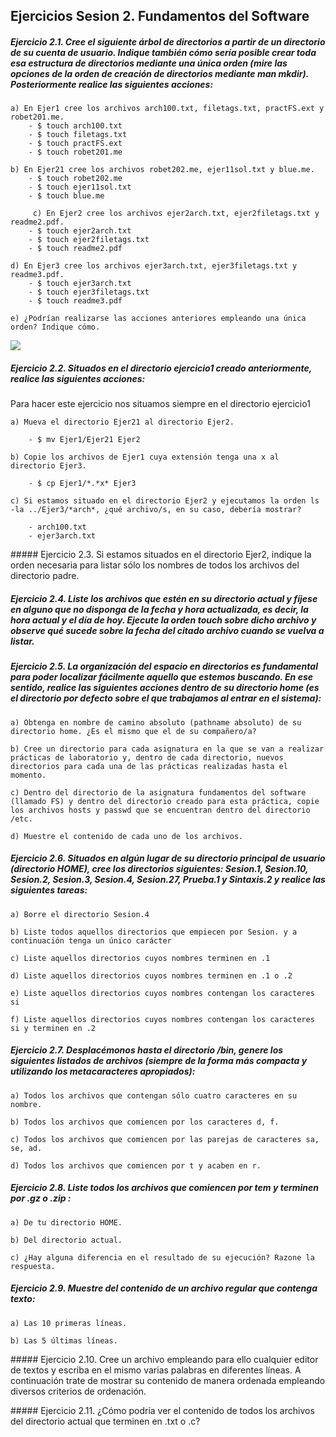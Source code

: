 ## Ejercicios Sesion 2. Fundamentos del Software

##### Ejercicio 2.1. Cree el siguiente árbol de directorios a partir de un directorio de su cuenta de usuario. Indique también cómo sería posible crear toda esa estructura de directorios mediante una única orden (mire las opciones de la orden de creación de directorios mediante man mkdir). Posteriormente realice las siguientes acciones:
	a) En Ejer1 cree los archivos arch100.txt, filetags.txt, practFS.ext y robet201.me.
		- $ touch arch100.txt
		- $ touch filetags.txt
		- $ touch practFS.ext
		- $ touch robet201.me
    
	b) En Ejer21 cree los archivos robet202.me, ejer11sol.txt y blue.me.
    	- $ touch robet202.me
    	- $ touch ejer11sol.txt
    	- $ touch blue.me
    	
	￼￼￼￼￼c) En Ejer2 cree los archivos ejer2arch.txt, ejer2filetags.txt y readme2.pdf.
    	- $ touch ejer2arch.txt
    	- $ touch ejer2filetags.txt
    	- $ touch readme2.pdf
    
	d) En Ejer3 cree los archivos ejer3arch.txt, ejer3filetags.txt y readme3.pdf.
    	- $ touch ejer3arch.txt
    	- $ touch ejer3filetags.txt
    	- $ touch readme3.pdf
    	
	e) ¿Podrían realizarse las acciones anteriores empleando una única orden? Indique cómo.

![](https://github.com/JArandaIzquierdo/FundamentosDelSoftware/blob/master/images/Ejercicio2-1.png)
    
##### Ejercicio 2.2. Situados en el directorio ejercicio1 creado anteriormente, realice las siguientes acciones:

Para hacer este ejercicio nos situamos siempre en el directorio ejercicio1
    
	a) Mueva el directorio Ejer21 al directorio Ejer2.
    
    	- $ mv Ejer1/Ejer21 Ejer2
    	
	b) Copie los archivos de Ejer1 cuya extensión tenga una x al directorio Ejer3.
    
    	- $ cp Ejer1/*.*x* Ejer3
        
	c) Si estamos situado en el directorio Ejer2 y ejecutamos la orden ls -la ../Ejer3/*arch*, ¿qué archivo/s, en su caso, debería mostrar?
    
    	- arch100.txt
    	- ejer3arch.txt 
    
##### Ejercicio 2.3. Si estamos situados en el directorio Ejer2, indique la orden necesaria para listar sólo los nombres de todos los archivos del directorio padre.

##### Ejercicio 2.4. Liste los archivos que estén en su directorio actual y fíjese en alguno que no disponga de la fecha y hora actualizada, es decir, la hora actual y el día de hoy. Ejecute la orden touch sobre dicho archivo y observe qué sucede sobre la fecha del citado archivo cuando se vuelva a listar.


##### Ejercicio 2.5. La organización del espacio en directorios es fundamental para poder localizar fácilmente aquello que estemos buscando. En ese sentido, realice las siguientes acciones dentro de su directorio home (es el directorio por defecto sobre el que trabajamos al entrar en el sistema):
	a) Obtenga en nombre de camino absoluto (pathname absoluto) de su directorio home. ¿Es el mismo que el de su compañero/a?
    
	b) Cree un directorio para cada asignatura en la que se van a realizar prácticas de laboratorio y, dentro de cada directorio, nuevos directorios para cada una de las prácticas realizadas hasta el momento.
    
	c) Dentro del directorio de la asignatura fundamentos del software (llamado FS) y dentro del directorio creado para esta práctica, copie los archivos hosts y passwd que se encuentran dentro del directorio /etc.
    
	d) Muestre el contenido de cada uno de los archivos.
    


##### Ejercicio 2.6. Situados en algún lugar de su directorio principal de usuario (directorio HOME), cree los directorios siguientes: Sesion.1, Sesion.10, Sesion.2, Sesion.3, Sesion.4, Sesion.27, Prueba.1 y Sintaxis.2 y realice las siguientes tareas:
	a) Borre el directorio Sesion.4
    
	b) Liste todos aquellos directorios que empiecen por Sesion. y a continuación tenga un único carácter
    
	c) Liste aquellos directorios cuyos nombres terminen en .1
    
	d) Liste aquellos directorios cuyos nombres terminen en .1 o .2
    
	e) Liste aquellos directorios cuyos nombres contengan los caracteres si
    
	f) Liste aquellos directorios cuyos nombres contengan los caracteres si y terminen en .2
    
##### Ejercicio 2.7. Desplacémonos hasta el directorio /bin, genere los siguientes listados de archivos (siempre de la forma más compacta y utilizando los metacaracteres apropiados):
	a) Todos los archivos que contengan sólo cuatro caracteres en su nombre.
    
	b) Todos los archivos que comiencen por los caracteres d, f.
    
	c) Todos los archivos que comiencen por las parejas de caracteres sa, se, ad.
    
	d) Todos los archivos que comiencen por t y acaben en r.
    
##### Ejercicio 2.8. Liste todos los archivos que comiencen por tem y terminen por .gz o .zip :
	a) De tu directorio HOME.
    
	b) Del directorio actual.
    
	c) ¿Hay alguna diferencia en el resultado de su ejecución? Razone la respuesta.
    
    
##### Ejercicio 2.9. Muestre del contenido de un archivo regular que contenga texto:
	a) Las 10 primeras líneas.
    
	b) Las 5 últimas líneas.

##### Ejercicio 2.10. Cree un archivo empleando para ello cualquier editor de textos y escriba en el mismo varias palabras en diferentes líneas. A continuación trate de mostrar su contenido de manera ordenada empleando diversos criterios de ordenación.


##### Ejercicio 2.11. ¿Cómo podría ver el contenido de todos los archivos del directorio actual que terminen en .txt o .c?